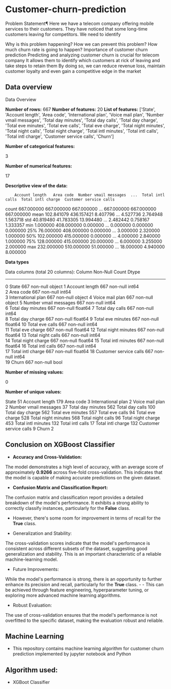 # Customer-churn-prediction
Problem Statement¶
Here we have a telecom company offering mobile services to their customers. They have noticed that some long-time customers leaving for competitors. We need to identify

Why is this problem happening?
How we can prevent this problem?
How much churn rate is going to happen?
Importance of customer churn prediction
Predicting and analyzing customer churn is crucial for telecom company
It allows them to identify which customers at rick of leaving and take steps to retain them
By doing so, we can reduce revenue loss, maintain customer loyalty and even gain a competitive edge in the market


## Data overview
Data Overview

**Number of rows:** 
 667
**Number of features:** 
 20
**List of features:** 
 ['State', 'Account length', 'Area code', 'International plan', 'Voice mail plan', 'Number vmail messages', 'Total day minutes', 'Total day calls', 'Total day charge', 'Total eve minutes', 'Total eve calls', 'Total eve charge', 'Total night minutes', 'Total night calls', 'Total night charge', 'Total intl minutes', 'Total intl calls', 'Total intl charge', 'Customer service calls', 'Churn']
 
**Number of categorical features:** 

 3
 
**Number of numerical features:**

 17
 
**Descriptive view of the data:**

        Account length   Area code  Number vmail messages  ...  Total intl calls  Total intl charge  Customer service calls
count      667.000000  667.000000             667.000000  ...        667.000000         667.000000              667.000000
mean       102.841079  436.157421               8.407796  ...          4.527736           2.764948                1.563718
std         40.819480   41.783305              13.994480  ...          2.482442           0.758167                1.333357
min          1.000000  408.000000               0.000000  ...          0.000000           0.000000                0.000000
25%         76.000000  408.000000               0.000000  ...          3.000000           2.320000                1.000000
50%        102.000000  415.000000               0.000000  ...          4.000000           2.840000                1.000000
75%        128.000000  415.000000              20.000000  ...          6.000000           3.255000                2.000000
max        232.000000  510.000000              51.000000  ...         18.000000           4.940000                8.000000

**Data types**

Data columns (total 20 columns):
   Column                   Non-Null Count   Dtype  
---  ------                  --------------  -----  
 0   State                   667 non-null    object 
 1   Account length          667 non-null    int64  
 2   Area code               667 non-null    int64  
 3   International plan      667 non-null    object 
 4   Voice mail plan         667 non-null    object 
 5   Number vmail messages   667 non-null    int64  
 6   Total day minutes       667 non-null    float64
 7   Total day calls         667 non-null    int64  
 8   Total day charge        667 non-null    float64
 9   Total eve minutes       667 non-null    float64
 10  Total eve calls         667 non-null    int64  
 11  Total eve charge        667 non-null    float64
 12  Total night minutes     667 non-null    float64
 13  Total night calls       667 non-null    int64  
 14  Total night charge      667 non-null    float64
 15  Total intl minutes      667 non-null    float64
 16  Total intl calls        667 non-null    int64  
 17  Total intl charge       667 non-null    float64
 18  Customer service calls  667 non-null    int64  
 19  Churn                   667 non-null    bool   

**Number of missing values:**

 0
 
**Number of unique values:**

State                      51
Account length            179
Area code                   3
International plan          2
Voice mail plan             2
Number vmail messages      37
Total day minutes         562
Total day calls           100
Total day charge          562
Total eve minutes         557
Total eve calls            94
Total eve charge          528
Total night minutes       568
Total night calls          96
Total night charge        453
Total intl minutes        132
Total intl calls           17
Total intl charge         132
Customer service calls      9
Churn                       2

## Conclusion on XGBoost Classifier 

- **Accuracy and Cross-Validation:**

The model demonstrates a high level of accuracy, with an average score of approximately **0.9266** across five-fold cross-validation. This indicates that the model is capable of making accurate predictions on the given dataset.

- **Confusion Matrix and Classification Report:**

The confusion matrix and classification report provides a detailed breakdown of the model's performance. It exhibits a strong ability to correctly classify instances, particularly for the **False** class. 
- However, there's some room for improvement in terms of recall for the **True** class.

- Generalization and Stability:

The cross-validation scores indicate that the model's performance is consistent across different subsets of the dataset, suggesting good generalization and stability. This is an important characteristic of a reliable machine-learning model.

- Future Improvements:

While the model's performance is strong, there is an opportunity to further enhance its precision and recall, particularly for the **True** class. - - This can be achieved through feature engineering, hyperparameter tuning, or exploring more advanced machine learning algorithms.


- Robust Evaluation:

The use of cross-validation ensures that the model's performance is not overfitted to the specific dataset, making the evaluation robust and reliable.

## Machine Learning 
- This repository contains machine learning algorithm for customer churn prediction implemented by jupyter notebook and Python
## Algorithm used:
- XGBoot Classifier
